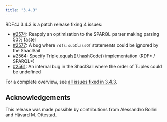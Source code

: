 ```yaml
---
title: "3.4.3"
---
```

RDF4J 3.4.3 is a patch release fixing 4 issues:

- [#2574](https://github.com/eclipse/rdf4j/issues/2574): Reapply an optimisation to the SPARQL parser making parsing 50% faster
- [#2577](https://github.com/eclipse/rdf4j/issues/2577): A bug where `rdfs:subClassOf` statements could be ignored by the ShaclSail
- [#2564](https://github.com/eclipse/rdf4j/issues/2564): Specify Triple.equals()/.hashCode() implementation (RDF* / SPARQL*)
- [#2561](https://github.com/eclipse/rdf4j/issues/2561): An internal bug in the ShaclSail where the order of Tuples could be undefined



<!--more-->

For a complete overview, see [all issues fixed in 3.4.3](https://github.com/eclipse/rdf4j/milestone/60?closed=1).


## Acknowledgements

This release was made possible by contributions from Alessandro Bollini and Håvard M. Ottestad.
